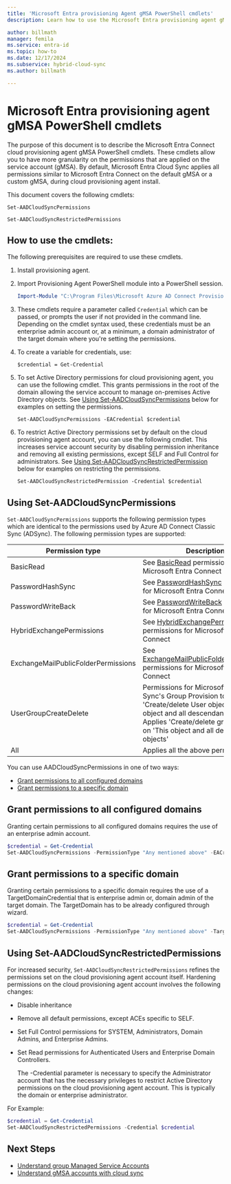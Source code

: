 ```yaml
---
title: 'Microsoft Entra provisioning Agent gMSA PowerShell cmdlets'
description: Learn how to use the Microsoft Entra provisioning agent gMSA PowerShell cmdlets.

author: billmath
manager: femila
ms.service: entra-id
ms.topic: how-to
ms.date: 12/17/2024
ms.subservice: hybrid-cloud-sync
ms.author: billmath

---
```


# Microsoft Entra provisioning agent gMSA PowerShell cmdlets

The purpose of this document is to describe the Microsoft Entra Connect cloud provisioning agent gMSA PowerShell cmdlets. These cmdlets allow you to have more granularity on the permissions that are applied on the service account (gMSA). By default, Microsoft Entra Cloud Sync applies all permissions similar to Microsoft Entra Connect on the default gMSA or a custom gMSA, during cloud provisioning agent install.

This document covers the following cmdlets:

`Set-AADCloudSyncPermissions`

`Set-AADCloudSyncRestrictedPermissions`

## How to use the cmdlets:

The following prerequisites are required to use these cmdlets.

1. Install provisioning agent.

2. Import Provisioning Agent PowerShell module into a PowerShell session.

   ```powershell
   Import-Module "C:\Program Files\Microsoft Azure AD Connect Provisioning Agent\Microsoft.CloudSync.Powershell.dll"
   ```

3. These cmdlets require a parameter called `Credential` which can be passed, or prompts the user if not provided in the command line. Depending on the cmdlet syntax used, these credentials must be an enterprise admin account or, at a minimum, a domain administrator of the target domain where you're setting the permissions. 

4. To create a variable for credentials, use:

   `$credential = Get-Credential`
   
5. To set Active Directory permissions for cloud provisioning agent, you can use the following cmdlet. This grants permissions in the root of the domain allowing the service account to manage on-premises Active Directory objects. See [Using Set-AADCloudSyncPermissions](#using-set-aadcloudsyncpermissions) below for examples on setting the permissions.

   `Set-AADCloudSyncPermissions -EACredential $credential`

6. To restrict Active Directory permissions set by default on the cloud provisioning agent account, you can use the following cmdlet. This increases service account security by disabling permission inheritance and removing all existing permissions, except SELF and Full Control for administrators. See [Using Set-AADCloudSyncRestrictedPermission](#using-set-aadcloudsyncrestrictedpermissions) below for examples on restricting the permissions.

   `Set-AADCloudSyncRestrictedPermission -Credential $credential`

## Using Set-AADCloudSyncPermissions

`Set-AADCloudSyncPermissions` supports the following permission types which are identical to the permissions used by Azure AD Connect Classic Sync (ADSync). The following permission types are supported:

|Permission type|Description|
|-----|-----|
|BasicRead| See [BasicRead](../connect/how-to-connect-configure-ad-ds-connector-account.md#configure-basic-read-only-permissions) permissions for Microsoft Entra Connect|
|PasswordHashSync|See [PasswordHashSync](../connect/how-to-connect-configure-ad-ds-connector-account.md#permissions-for-password-hash-synchronization) permissions for Microsoft Entra Connect|
|PasswordWriteBack|See [PasswordWriteBack](../connect/how-to-connect-configure-ad-ds-connector-account.md#permissions-for-password-writeback) permissions for Microsoft Entra Connect|
|HybridExchangePermissions|See [HybridExchangePermissions](../connect/how-to-connect-configure-ad-ds-connector-account.md#permissions-for-exchange-hybrid-deployment) permissions for Microsoft Entra Connect|
|ExchangeMailPublicFolderPermissions| See [ExchangeMailPublicFolderPermissions](../connect/how-to-connect-configure-ad-ds-connector-account.md#permissions-for-exchange-mail-public-folders) permissions for Microsoft Entra Connect|
|UserGroupCreateDelete|Permissions for Microsoft Entra Cloud Sync's Group Provision to AD.  Applies 'Create/delete User objects' on 'This object and all descendant objects' and Applies 'Create/delete group objects' on 'This object and all descendant objects'|
|All| Applies all the above permissions|

You can use AADCloudSyncPermissions in one of two ways:
- [Grant permissions to all configured domains](#grant-permissions-to-all-configured-domains)
- [Grant permissions to a specific domain](#grant-permissions-to-a-specific-domain)

## Grant permissions to all configured domains

Granting certain permissions to all configured domains requires the use of an enterprise admin account.

```powershell
$credential = Get-Credential
Set-AADCloudSyncPermissions -PermissionType "Any mentioned above" -EACredential $credential 
```

## Grant permissions to a specific domain

Granting certain permissions to a specific domain requires the use of a TargetDomainCredential that is enterprise admin or, domain admin of the target domain. The TargetDomain has to be already configured through wizard.

```powershell
$credential = Get-Credential
Set-AADCloudSyncPermissions -PermissionType "Any mentioned above" -TargetDomain "FQDN of domain" -TargetDomainCredential $credential
```

## Using Set-AADCloudSyncRestrictedPermissions
For increased security, `Set-AADCloudSyncRestrictedPermissions` refines the permissions set on the cloud provisioning agent account itself. Hardening permissions on the cloud provisioning agent account involves the following changes: 

- Disable inheritance
- Remove all default permissions, except ACEs specific to SELF.
- Set Full Control permissions for SYSTEM, Administrators, Domain Admins, and Enterprise Admins.
- Set Read permissions for Authenticated Users and Enterprise Domain Controllers.
 
  The -Credential parameter is necessary to specify the Administrator account that has the necessary privileges to restrict Active Directory permissions on the cloud provisioning agent account. This is typically the domain or enterprise administrator.  
 
For Example: 

``` powershell
$credential = Get-Credential 
Set-AADCloudSyncRestrictedPermissions -Credential $credential  
```

## Next Steps

- [Understand group Managed Service Accounts](/windows-server/security/group-managed-service-accounts/group-managed-service-accounts-overview)
- [Understand gMSA accounts with cloud sync](gmsa-cloud-sync.md)